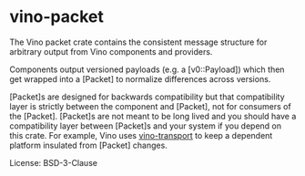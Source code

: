 # vino-packet

The Vino packet crate contains the consistent message structure for arbitrary output
from Vino components and providers.

Components output versioned payloads (e.g. a [v0::Payload]) which then get
wrapped into a [Packet] to normalize differences across versions.

[Packet]s are designed for backwards compatibility but that compatibility layer is
strictly between the component and [Packet], not for consumers of the [Packet].
[Packet]s are not meant to be long lived and you should have a compatibility layer
between [Packet]s and your system if you depend on this crate. For example, Vino
uses [vino-transport](https://crates.io/crates/vino-transport) to keep
a dependent platform insulated from [Packet] changes.


License: BSD-3-Clause
